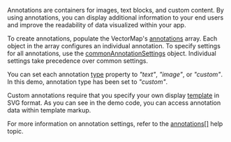 Annotations are containers for images, text blocks, and custom content. By using annotations, you can display additional information to your end users and improve the readability of data visualized within your app.

To create annotations, populate the VectorMap's [annotations](/Documentation/ApiReference/UI_Components/dxVectorMap/Configuration/annotations/) array. Each object in the array configures an individual annotation. To specify settings for all annotations, use the [commonAnnotationSettings](/Documentation/ApiReference/UI_Components/dxVectorMap/Configuration/commonAnnotationSettings/) object. Individual settings take precedence over common settings.
<!--split-->

You can set each annotation [type](/Documentation/ApiReference/UI_Components/dxVectorMap/Configuration/annotations/#type) property to *"text"*, *"image"*, or *"custom"*. In this demo, annotation type has been set to *"custom"*.

Custom annotations require that you specify your own display [template](/Documentation/ApiReference/UI_Components/dxVectorMap/Configuration/annotations/#template) in SVG format. As you can see in the demo code, you can access annotation data within template markup.

For more information on annotation settings, refer to the [annotations[]](/Documentation/ApiReference/UI_Components/dxVectorMap/Configuration/annotations/) help topic.